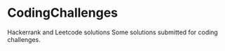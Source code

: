 # CodingChallenges
Hackerrank and Leetcode solutions
Some solutions submitted for coding challenges.
